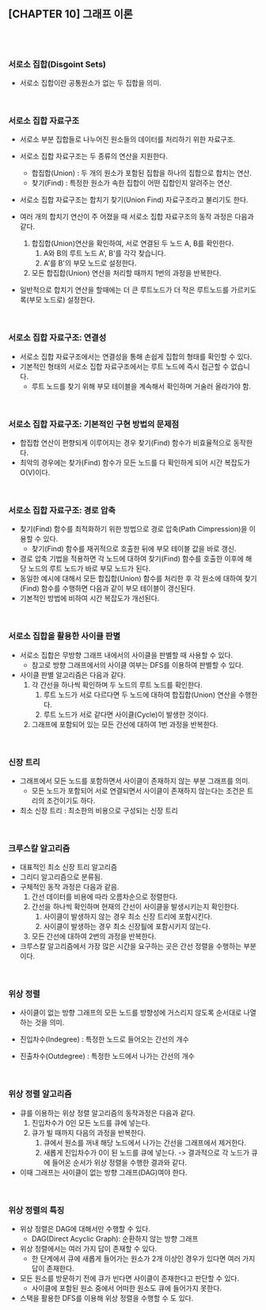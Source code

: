 ## **[CHAPTER 10] 그래프 이론**
<br/>
<br/>

### **서로소 집합(Disgoint Sets)**
- 서로소 집합이란 공통원소가 없는 두 집합을 의미.

<br/>

### **서로소 집합 자료구조**
- 서로소 부분 집합들로 나누어진 원소들의 데이터를 처리하기 위한 자료구조. 
- 서로소 집합 자료구조는 두 종류의 연산을 지원한다. 
    - 합집합(Union) : 두 개의 원소가 포함된 집합을 하나의 집합으로 합치는 연산. 
    - 찾기(Find) : 특정한 원소가 속한 집합이 어떤 집합인지 알려주는 연산. 
- 서로소 집합 자료구조는 합치기 찾기(Union Find) 자료구조라고 불리기도 한다. 

- 여러 개의 합치기 연산이 주 어졌을 때 서로소 집합 자료구조의 동작 과정은 다음과 같다. 
    1. 합집합(Union)연산을 확인하여, 서로 연결된 두 노드 A, B를 확인한다. 
        1) A와 B의 루트 노드 A', B'를 각각 찾습니다. 
        2) A'를 B'의 부모 노드로 설정한다. 
    2. 모든 합집합(Union) 연산을 처리할 때까지 1번의 과정을 반복한다. 

- 일반적으로 합치기 연산을 할때에는 더 큰 루트노드가 더 작은 루트노드를 가르키도록(부모 노드로) 설정한다.

<br/>

### **서로소 집합 자료구조: 연결성**
- 서로소 집합 자료구조에서는 연결성을 통해 손쉽게 집합의 형태를 확인할 수 있다. 
- 기본적인 형태의 서로소 집합 자료구조에서는 루트 노드에 즉시 접근할 수 없습니다. 
    - 루트 노드를 찾기 위해 부모 테이블을 계속해서 확인하며 거술러 올라가야 함. 

<br/>

### **서로소 집합 자료구조: 기본적인 구현 방법의 문제점**
- 합집합 연산이 편향되게 이루어지는 경우 찾기(Find) 함수가 비효율적으로 동작한다.
- 최악의 경우에는 찾가(Find) 함수가 모든 노드를 다 확인하게 되어 시간 복잡도가 O(V)이다.

<br/>

### **서로소 집합 자료구조: 경로 압축**
- 찾기(Find) 함수를 최적화하기 위한 방법으로 경로 압축(Path Cimpression)을 이용할 수 있다.
    - 찾기(Find) 함수를 재귀적으로 호출한 뒤에 부모 테이블 값을 바로 갱신.
- 경로 압축 기법을 적용하면 각 노드에 대하여 찾기(Find) 함수를 호출한 이후에 해당 노드의 루트 노드가 바로 부모 노드가 된다.
- 동일한 예시에 대해서 모든 합집합(Union) 함수를 처리한 후 각 원소에 대하여 찾기(Find) 함수를 수행하면 다음과 같이 부모 테이블이 갱신된다.
- 기본적인 방법에 비하여 시간 복잡도가 개선된다.

<br/>

### **서로소 집합을 활용한 사이클 판별**
- 서로소 집합은 무방향 그래프 내에서의 사이클을 판별할 때 사용할 수 있다.
    - 참고로 방향 그래프에서의 사이클 여부는 DFS를 이용하여 판별할 수 있다.
- 사이클 판별 알고리즘은 다음과 같다.
    1. 각 간선을 하나씩 확인하며 두 노드의 루트 노드를 확인한다.
        1) 루트 노드가 서로 다르다면 두 노드에 대하여 합집합(Union) 연산을 수행한다.
        2) 루트 노드가 서로 같다면 사이클(Cycle)이 발생한 것이다.
    2. 그래프에 포함되어 있는 모든 간선에 대하여 1번 과정을 반복한다.

<br/>

### **신장 트리**
- 그래프에서 모든 노드를  포함하면서 사이클이 존재하지 않는 부분 그래프를 의미.
    - 모든 노드가 포함되어 서로 연결되면서 사이클이 존재하지 않는다는 조건은 트리의 조건이기도 하다.
- 최소 신장 트리 : 최소한의 비용으로 구성되는 신장 트리

<br/>

### **크루스칼 알고리즘**
- 대표적인 최소 신장 트리 알고리즘
- 그리디 알고리즘으로 분류됨.
- 구체적인 동작 과정은 다음과 같음.
    1. 간선 데이터를 비용에 따라 오름차순으로 정렬한다.
    2. 간선을 하나씩 확인하며 현재의 간선이 사이클을 발생시키는지 확인한다.
        1) 사이클이 발생하지 않는 경우 최소 신장 트리에 포함시킨다.
        2) 사이클이 발생하는 경우 최소 신장틜에 포함시키지 않는다.
    3. 모든 간선에 대하여 2번의 과정을 반복한다.
- 크루스칼 알고리즘에서 가장 많은 시간을 요구하는 곳은 간선 정렬을 수행하는 부분이다.

<br/>

### **위상 정렬**
- 사이클이 없는 방향 그래프의 모든 노드를 방향성에 거스리지 않도록 순서대로 나열하는 것을 의미.

- 진입차수(Indegree) : 특정한 노드로 들어오는 간선의 개수
- 진출차수(Outdegree) : 특정한 노드에서 나가는 간선의 개수

<br/>

### **위상 정렬 알고리즘**
- 큐를 이용하는 위상 정렬 알고리즘의 동작과정은 다음과 같다.
    1. 진입차수가 0인 모든 노드를 큐에 넣는다.
    2. 큐가 빌 때까지 다음의 과정을 반복한다.
        1) 큐에서 원소를 꺼내 해당 노드에서 나가는 간선을 그래프에서 제거한다.
        2) 새롭게 진입차수가 0이 된 노드를 큐에 넣는다.
    -> 결과적으로 각 노드가 큐에 들어온 순서가 위상 정렬을 수행한 결과와 같다.
- 이때 그래프는 사이클이 없는 방향 그래프(DAG)여야 한다.

<br/>

### **위상 정렬의 특징**
- 위상 정렬은 DAG에 대해서만 수행할 수 있다.
    - DAG(Direct Acyclic Graph): 순환하지 않는 방향 그래프
- 위상 정렬에서는 여러 가지 답이 존재할 수 있다.
    - 한 단계에서 큐에 새롭게 들어가는 원소가 2개 이상인 경우가 있다면 여러 가지 답이 존재한다.
- 모든 원소를 방문하기 전에 큐가 빈다면 사이클이 존재한다고 판단할 수 있다.
    - 사이클에 포함된 원소 중에서 어떠한 원소도 큐에 들어가지 못한다.
- 스택을 활용한 DFS를 이용해 위상 정렬을 수행할 수 도 있다.